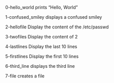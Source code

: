 0-hello_world
prints “Hello, World”

1-confused_smiley
displays a confused smiley

2-hellofile
Display the content of the /etc/passwd

3-twofiles
Display the content of 2

4-lastlines
Display the last 10 lines

5-firstlines
Display the first 10 lines

6-third_line
displays the third line 

7-file
creates a file 
